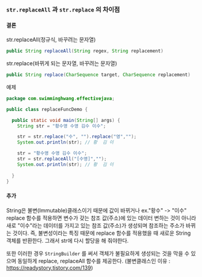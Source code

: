 ### `str.replaceAll` 과 `str.replace` 의 차이점

#### 결론

str.replaceAll(정규식, 바꾸려는 문자열)

```java
public String replaceAll(String regex, String replacement)
```

str.replace(바뀌게 되는 문자열, 바꾸려는 문자열)

```java
public String replace(CharSequence target, CharSequence replacement)
```



예제

```java
package com.swimminghwang.effectivejava;

public class replaceFuncDemo {

  public static void main(String[] args) {
    String str = "황수영 수영 김수 이수";

    str = str.replace("수", "").replace("영","");
    System.out.println(str); // 황  김 이

    str = "황수영 수영 김수 이수";
    str = str.replaceAll("[수영]","");
    System.out.println(str); // 황  김 이
    
  }
}
```



#### 추가

String은 불변(Immutable)클래스이기 때문에 값이 바뀌거나 ex."황수" -> "이수" replace 함수를 적용하면 변수가 갖는 참조 값(주소)에 있는 데이터 변하는 것이 아니라 새로 "이수"라는 데이터를 가지고 있는 참조 값(주소)가 생성되며 참조하는 주소가 바뀌는 것이다. 
즉, 불변성이라는 특징 때문에 replace 함수를 적용했을 때 새로운 String 객체를 반환한다. 그래서 str에 다시 할당을 해 줘야한다. 

또한 이러한 경우 `StringBuilder` 를 써서 객체가 불필요하게 생성되는 것을 막을 수 있으며 동일하게 replace, replaceAll 함수를 제공한다.
(불변클래스인 이유 : https://readystory.tistory.com/139)